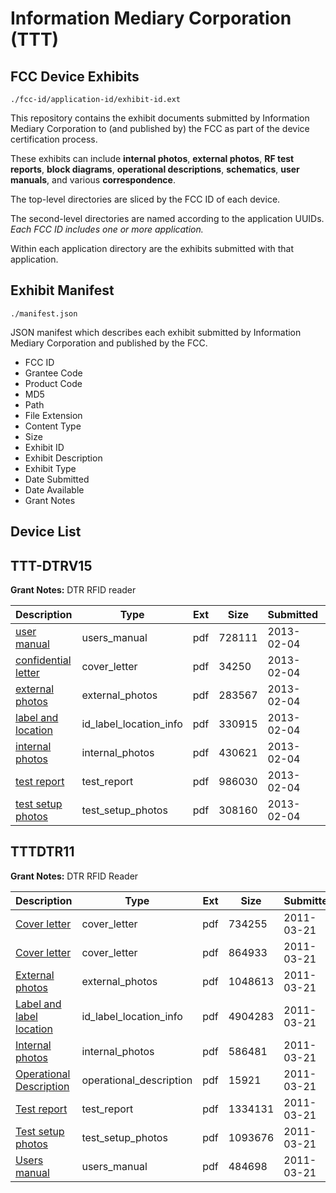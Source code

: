 # Information Mediary Corporation (TTT)
## FCC Device Exhibits

```
./fcc-id/application-id/exhibit-id.ext
```

This repository contains the exhibit documents submitted by Information Mediary Corporation to (and published by) the FCC as part of the device certification process.

These exhibits can include **internal photos**, **external photos**, **RF test reports**, **block diagrams**, **operational descriptions**, **schematics**, **user manuals**, and various **correspondence**.

The top-level directories are sliced by the FCC ID of each device.

The second-level directories are named according to the application UUIDs. *Each FCC ID includes one or more application.*

Within each application directory are the exhibits submitted with that application. 

## Exhibit Manifest

```
./manifest.json
```

JSON manifest which describes each exhibit submitted by Information Mediary Corporation and published by the FCC.

- FCC ID
- Grantee Code
- Product Code
- MD5
- Path
- File Extension
- Content Type
- Size
- Exhibit ID
- Exhibit Description
- Exhibit Type
- Date Submitted
- Date Available
- Grant Notes

## Device List
## TTT-DTRV15
**Grant Notes:** DTR RFID reader

| Description | Type | Ext | Size | Submitted | Available |
| ----------- | ---- | --- | ---- | --------- | --------- |
| [user manual](TTT-DTRV15/2bf6403920157c518aab965cd1a82a11/1893127.pdf) | users_manual | pdf | 728111 | 2013-02-04 | 2013-02-04 |
| [confidential letter](TTT-DTRV15/2bf6403920157c518aab965cd1a82a11/1893118.pdf) | cover_letter | pdf | 34250 | 2013-02-04 | 2013-02-04 |
| [external photos](TTT-DTRV15/2bf6403920157c518aab965cd1a82a11/1893119.pdf) | external_photos | pdf | 283567 | 2013-02-04 | 2013-02-04 |
| [label and location](TTT-DTRV15/2bf6403920157c518aab965cd1a82a11/1893120.pdf) | id_label_location_info | pdf | 330915 | 2013-02-04 | 2013-02-04 |
| [internal photos](TTT-DTRV15/2bf6403920157c518aab965cd1a82a11/1893121.pdf) | internal_photos | pdf | 430621 | 2013-02-04 | 2013-02-04 |
| [test report](TTT-DTRV15/2bf6403920157c518aab965cd1a82a11/1893125.pdf) | test_report | pdf | 986030 | 2013-02-04 | 2013-02-04 |
| [test setup photos](TTT-DTRV15/2bf6403920157c518aab965cd1a82a11/1893126.pdf) | test_setup_photos | pdf | 308160 | 2013-02-04 | 2013-02-04 |
## TTTDTR11
**Grant Notes:** DTR RFID Reader

| Description | Type | Ext | Size | Submitted | Available |
| ----------- | ---- | --- | ---- | --------- | --------- |
| [Cover letter](TTTDTR11/7e47662f394aca7914b5502f716ea954/1434585.pdf) | cover_letter | pdf | 734255 | 2011-03-21 | 2011-03-21 |
| [Cover letter](TTTDTR11/7e47662f394aca7914b5502f716ea954/1434586.pdf) | cover_letter | pdf | 864933 | 2011-03-21 | 2011-03-21 |
| [External photos](TTTDTR11/7e47662f394aca7914b5502f716ea954/1434587.pdf) | external_photos | pdf | 1048613 | 2011-03-21 | 2011-03-21 |
| [Label and label location](TTTDTR11/7e47662f394aca7914b5502f716ea954/1434588.pdf) | id_label_location_info | pdf | 4904283 | 2011-03-21 | 2011-03-21 |
| [Internal photos](TTTDTR11/7e47662f394aca7914b5502f716ea954/1434589.pdf) | internal_photos | pdf | 586481 | 2011-03-21 | 2011-03-21 |
| [Operational Description](TTTDTR11/7e47662f394aca7914b5502f716ea954/1434590.pdf) | operational_description | pdf | 15921 | 2011-03-21 | 2011-03-21 |
| [Test report](TTTDTR11/7e47662f394aca7914b5502f716ea954/1434593.pdf) | test_report | pdf | 1334131 | 2011-03-21 | 2011-03-21 |
| [Test setup photos](TTTDTR11/7e47662f394aca7914b5502f716ea954/1434594.pdf) | test_setup_photos | pdf | 1093676 | 2011-03-21 | 2011-03-21 |
| [Users manual](TTTDTR11/7e47662f394aca7914b5502f716ea954/1434595.pdf) | users_manual | pdf | 484698 | 2011-03-21 | 2011-03-21 |
